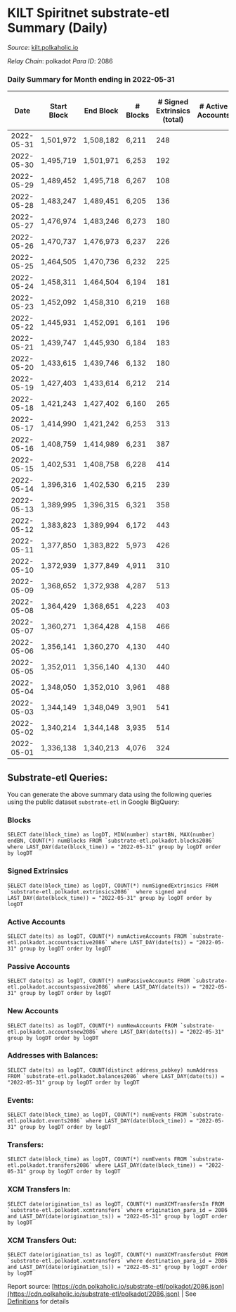 # KILT Spiritnet substrate-etl Summary (Daily)

_Source_: [kilt.polkaholic.io](https://kilt.polkaholic.io)

*Relay Chain*: polkadot
*Para ID*: 2086



### Daily Summary for Month ending in 2022-05-31


| Date | Start Block | End Block | # Blocks | # Signed Extrinsics (total) | # Active Accounts | # Passive | # New | # Addresses with Balances | # Events | # Transfers | # XCM Transfers In | # XCM Transfers Out | Issues | 
| ---- | ----------- | --------- | -------- | --------------------------- | ----------------- | --------- | ----- | ------------------------- | -------- | ----------- | ------------------ | ------------------- | ------ |
| 2022-05-31 | 1,501,972 | 1,508,182 | 6,211 | 248 |  |  |  | 15,037 | 472,731 | 150 ($5,204,149.88) |   |   |  |
| 2022-05-30 | 1,495,719 | 1,501,971 | 6,253 | 192 |  |  |  | 15,025 | 476,134 | 96 ($173,670.22) |   |   |  |
| 2022-05-29 | 1,489,452 | 1,495,718 | 6,267 | 108 |  |  |  | 15,020 | 476,561 | 53 ($694,768.09) |   |   |  |
| 2022-05-28 | 1,483,247 | 1,489,451 | 6,205 | 136 |  |  |  | 15,009 | 470,809 | 96 ($115,643.46) |   |   |  |
| 2022-05-27 | 1,476,974 | 1,483,246 | 6,273 | 180 |  |  |  | 15,003 | 475,873 | 112 ($272,147.73) |   |   |  |
| 2022-05-26 | 1,470,737 | 1,476,973 | 6,237 | 226 |  |  |  | 14,995 | 474,807 | 154 ($554,988.55) |   |   |  |
| 2022-05-25 | 1,464,505 | 1,470,736 | 6,232 | 225 |  |  |  | 14,985 | 474,063 | 140 ($602,202.01) |   |   |  |
| 2022-05-24 | 1,458,311 | 1,464,504 | 6,194 | 181 |  |  |  | 14,978 | 470,074 | 86 ($910,351.61) |   |   |  |
| 2022-05-23 | 1,452,092 | 1,458,310 | 6,219 | 168 |  |  |  | 14,970 | 472,154 | 102 ($823,419.68) |   |   |  |
| 2022-05-22 | 1,445,931 | 1,452,091 | 6,161 | 196 |  |  |  | 14,964 | 467,374 | 123 ($2,026,863.12) |   |   |  |
| 2022-05-21 | 1,439,747 | 1,445,930 | 6,184 | 183 |  |  |  | 14,960 | 470,201 | 96 ($2,756,624.51) |   |   |  |
| 2022-05-20 | 1,433,615 | 1,439,746 | 6,132 | 180 |  |  |  | 14,947 | 466,974 | 112 ($449,494.73) |   |   |  |
| 2022-05-19 | 1,427,403 | 1,433,614 | 6,212 | 214 |  |  |  | 14,933 | 473,497 | 131 ($491,688.55) |   |   |  |
| 2022-05-18 | 1,421,243 | 1,427,402 | 6,160 | 265 |  |  |  | 14,930 | 469,670 | 199 ($2,210,910.99) |   |   |  |
| 2022-05-17 | 1,414,990 | 1,421,242 | 6,253 | 313 |  |  |  | 14,905 | 475,938 | 174 ($967,272.48) |   |   |  |
| 2022-05-16 | 1,408,759 | 1,414,989 | 6,231 | 387 |  |  |  | 14,891 | 475,561 | 238 ($839,194.40) |   |   |  |
| 2022-05-15 | 1,402,531 | 1,408,758 | 6,228 | 414 |  |  |  | 14,867 | 476,071 | 321 ($1,345,501.73) |   |   |  |
| 2022-05-14 | 1,396,316 | 1,402,530 | 6,215 | 239 |  |  |  | 14,853 | 473,102 | 162 ($577,032.23) |   |   |  |
| 2022-05-13 | 1,389,995 | 1,396,315 | 6,321 | 358 |  |  |  | 14,840 | 482,558 | 257 ($1,842,369.36) |   |   |  |
| 2022-05-12 | 1,383,823 | 1,389,994 | 6,172 | 443 |  |  |  | 14,821 | 470,873 | 351 ($1,811,511.78) |   |   |  |
| 2022-05-11 | 1,377,850 | 1,383,822 | 5,973 | 426 |  |  |  | 14,812 | 456,397 | 333 ($1,558,814.74) |   |   |  |
| 2022-05-10 | 1,372,939 | 1,377,849 | 4,911 | 310 |  |  |  | 14,790 | 374,788 | 229 ($2,904,972.52) |   |   |  |
| 2022-05-09 | 1,368,652 | 1,372,938 | 4,287 | 513 |  |  |  | 14,751 | 329,110 | 379 ($4,750,397.76) |   |   |  |
| 2022-05-08 | 1,364,429 | 1,368,651 | 4,223 | 403 |  |  |  | 14,732 | 323,833 | 251 ($863,947.80) |   |   |  |
| 2022-05-07 | 1,360,271 | 1,364,428 | 4,158 | 466 |  |  |  | 14,712 | 319,635 | 229 ($643,191.91) |   |   |  |
| 2022-05-06 | 1,356,141 | 1,360,270 | 4,130 | 440 |  |  |  | 14,705 | 316,942 | 241 ($2,021,904.57) |   |   |  |
| 2022-05-05 | 1,352,011 | 1,356,140 | 4,130 | 440 |  |  |  | 14,675 | 317,376 | 154 ($418,539.66) |   |   |  |
| 2022-05-04 | 1,348,050 | 1,352,010 | 3,961 | 488 |  |  |  | 14,670 | 304,614 | 282 ($1,144,563.78) |   |   |  |
| 2022-05-03 | 1,344,149 | 1,348,049 | 3,901 | 541 |  |  |  | 14,651 | 300,439 | 362 ($2,644,864.53) |   |   |  |
| 2022-05-02 | 1,340,214 | 1,344,148 | 3,935 | 514 |  |  |  | 14,591 | 302,786 | 363 ($4,480,572.77) |   |   |  |
| 2022-05-01 | 1,336,138 | 1,340,213 | 4,076 | 324 |  |  |  | 14,489 | 312,401 | 109 ($367,875.35) |   |   |  |

## Substrate-etl Queries:
You can generate the above summary data using the following queries using the public dataset `substrate-etl` in Google BigQuery:


### Blocks
```
SELECT date(block_time) as logDT, MIN(number) startBN, MAX(number) endBN, COUNT(*) numBlocks FROM `substrate-etl.polkadot.blocks2086`  where LAST_DAY(date(block_time)) = "2022-05-31" group by logDT order by logDT
```


### Signed Extrinsics
```
SELECT date(block_time) as logDT, COUNT(*) numSignedExtrinsics FROM `substrate-etl.polkadot.extrinsics2086`  where signed and LAST_DAY(date(block_time)) = "2022-05-31" group by logDT order by logDT
```


### Active Accounts
```
SELECT date(ts) as logDT, COUNT(*) numActiveAccounts FROM `substrate-etl.polkadot.accountsactive2086` where LAST_DAY(date(ts)) = "2022-05-31" group by logDT order by logDT
```


### Passive Accounts
```
SELECT date(ts) as logDT, COUNT(*) numPassiveAccounts FROM `substrate-etl.polkadot.accountspassive2086` where LAST_DAY(date(ts)) = "2022-05-31" group by logDT order by logDT
```


### New Accounts
```
SELECT date(ts) as logDT, COUNT(*) numNewAccounts FROM `substrate-etl.polkadot.accountsnew2086` where LAST_DAY(date(ts)) = "2022-05-31" group by logDT order by logDT
```


### Addresses with Balances:
```
SELECT date(ts) as logDT, COUNT(distinct address_pubkey) numAddress FROM `substrate-etl.polkadot.balances2086` where LAST_DAY(date(ts)) = "2022-05-31" group by logDT order by logDT
```


### Events:
```
SELECT date(block_time) as logDT, COUNT(*) numEvents FROM `substrate-etl.polkadot.events2086` where LAST_DAY(date(block_time)) = "2022-05-31" group by logDT order by logDT
```


### Transfers:
```
SELECT date(block_time) as logDT, COUNT(*) numEvents FROM `substrate-etl.polkadot.transfers2086` where LAST_DAY(date(block_time)) = "2022-05-31" group by logDT order by logDT
```


### XCM Transfers In:
```
SELECT date(origination_ts) as logDT, COUNT(*) numXCMTransfersIn FROM `substrate-etl.polkadot.xcmtransfers` where origination_para_id = 2086 and LAST_DAY(date(origination_ts)) = "2022-05-31" group by logDT order by logDT
```


### XCM Transfers Out:
```
SELECT date(origination_ts) as logDT, COUNT(*) numXCMTransfersOut FROM `substrate-etl.polkadot.xcmtransfers` where destination_para_id = 2086 and LAST_DAY(date(origination_ts)) = "2022-05-31" group by logDT order by logDT
```



Report source: [https://cdn.polkaholic.io/substrate-etl/polkadot/2086.json](https://cdn.polkaholic.io/substrate-etl/polkadot/2086.json) | See [Definitions](/DEFINITIONS.md) for details
